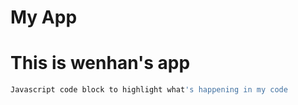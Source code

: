 My App
========
# This is wenhan's app
```javascript
Javascript code block to highlight what's happening in my code

